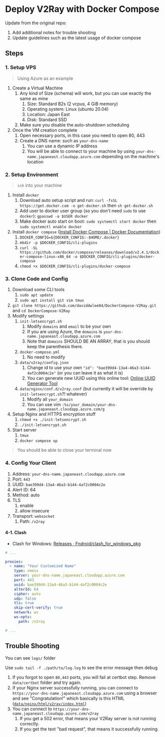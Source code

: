 # Deploy V2Ray with Docker Compose

Update from the original repo:

1. Add additional notes for trouble shooting
2. Update guidelines such as the latest usage of docker compose

## Steps

### 1. Setup VPS

> Using Azure as an example

1. Create a Virtual Machine
   1. Any kind of Size (schema) will work, but you can use exactly the same as mine
      1. Size: Standard B2s (2 vcpus, 4 GiB memory)
      2. Operating system: Linux (ubuntu 20.04)
      3. Location: Japan East
      4. Disk: Standard SSD
   2. Make sure you disable the auto-shutdown scheduling
2. Once the VM creation complete
   1. Open necessary ports, in this case you need to open 80, 443
   2. Create a DNS name: such as `your-dns-name`
      1. You can use a dynamic IP address
      2. You will be able to connect to your machine by using `your-dns-name.japaneast.cloudapp.azure.com` depending on the machine's location

### 2. Setup Environment

> `ssh` into your machine

1. Install `docker`
   1. Download auto setup script and run: `curl -fsSL https://get.docker.com -o get-docker.sh` then `sh get-docker.sh`
   2. Add user to docker user group (so you don't need `sudo` to use `docker`): `gpasswd -a $USER docker`
   3. Make docker auto start on boot: `sudo systemctl start docker` then `sudo systemctl enable docker`
2. Install `docker compose` ([Install Docker Compose | Docker Documentation](https://docs.docker.com/compose/install/))
   1. `DOCKER_CONFIG=${DOCKER_CONFIG:-$HOME/.docker}`
   2. `mkdir -p $DOCKER_CONFIG/cli-plugins`
   3. `curl -SL https://github.com/docker/compose/releases/download/v2.4.1/docker-compose-linux-x86_64 -o $DOCKER_CONFIG/cli-plugins/docker-compose`
   4. `chmod +x $DOCKER_CONFIG/cli-plugins/docker-compose`

### 3. Clone Code and Config

1. Download some CLI tools
   1. `sudo apt update`
   2. `sudo apt install git vim tmux`
2. `git clone https://github.com/daviddwlee84/DockerCompose-V2Ray.git` and `cd DockerCompose-V2Ray`
3. Modify settings
   1. `init-letsencrypt.sh`
      1. Modify `domains` and `email` to be your own
      2. If you are using Azure, the `domains` is `your-dns-name.japaneast.cloudapp.azure.com`
      3. Note that `domains` SHOULD BE AN ARRAY, that is you should keep the parenthesis there.
   2. `docker-compose.yml`
      1. No need to modify
   3. `data/v2ray/config.json`
      1. Change id to use your own `"id": "bae399d4-13a4-46a3-b144-4af2c0004c2e"` (or you can leave it as what it is)
      2. You can generate new UUID using this online tool: [Online UUID Generator Tool](https://www.uuidgenerator.net/)
   4. `data/nginx/conf.d/v2ray.conf` (but currently it will be override by `init-letsencrypt.sh`?! whatever)
      1. Modify all `your_domain`
      2. You can use vim `:%s/your_domain/your-dns-name.japaneast.cloudapp.azure.com/g`
4. Setup Nginx and HTTPS encryption stuff
    1. `chmod +x ./init-letsencrypt.sh`
    2. `./init-letsencrypt.sh`
5. Start server
   1. `tmux`
   2. `docker compose up`

> You should be able to close your terminal now

### 4. Config Your Client

1. Address: `your-dns-name.japaneast.cloudapp.azure.com`
2. Port: `443`
3. UUID: `bae399d4-13a4-46a3-b144-4af2c0004c2e`
4. Alert ID: 64
5. Method: auto
6. TLS
   1. enable
   2. allow insecure
7. Transport: `websocket`
   1. Path: `/v2ray`

#### 4-1. Clash

* Clash for Windows: [Releases · Fndroid/clash_for_windows_pkg](https://github.com/Fndroid/clash_for_windows_pkg/releases)

```yaml
# ...

proxies:
  - name: "Your Customized Name"
    type: vmess
    server: your-dns-name.japaneast.cloudapp.azure.com
    port: 443
    uuid: bae399d4-13a4-46a3-b144-4af2c0004c2e
    alterId: 64
    cipher: auto
    udp: false
    tls: true
    skip-cert-verify: true
    network: ws
    ws-opts:
      path: /v2ray

# ...
```

## Trouble Shooting

You can see `logs/` folder

Use `sudo tail -f ./path/to/log.log` to see the error message then debug

1. If you forgot to open `80,443` ports, you will fail at certbot step. Remove `data/certbot` folder and try again.
2. If your Nginx server successfully running, you can connect to `https://your-dns-name.japaneast.cloudapp.azure.com` using a browser and see "Congratulation!" which basically is this HTML ([`data/nginx/html/v2ray/index.html`](data/nginx/html/v2ray/index.html))
3. You can connect to `https://your-dns-name.japaneast.cloudapp.azure.com/v2ray`
   1. If you get a 502 error, that means your V2Ray server is not running correctly.
   2. If you get the text "bad request", that means it successfully running.
